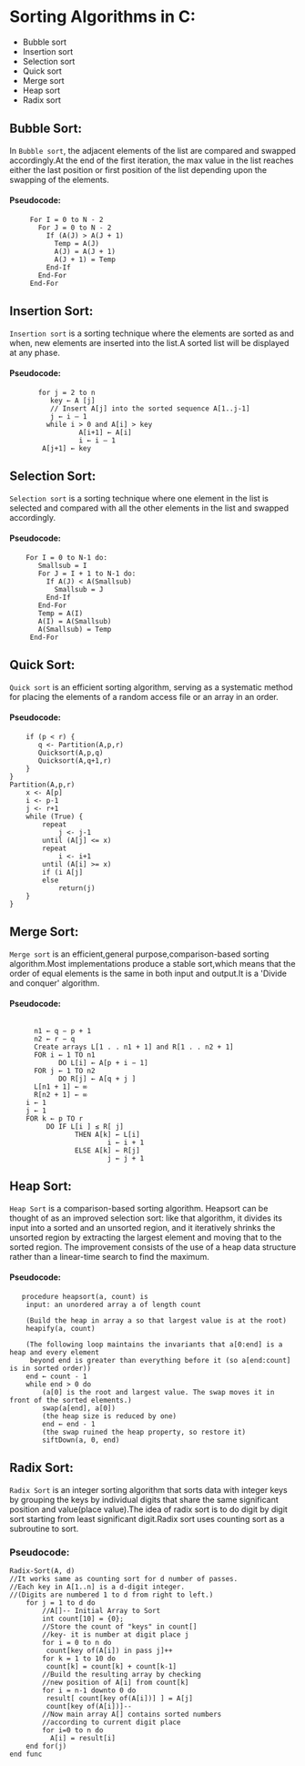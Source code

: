 # Sorting Algorithms in C:
* Bubble sort
* Insertion sort
* Selection sort
* Quick sort
* Merge sort
* Heap sort
* Radix sort

## Bubble Sort:
In `Bubble sort`, the adjacent elements of the list are compared and swapped accordingly.At the end of the first iteration, the max value in the list reaches either the last position or first position of the list depending upon the swapping of the elements.
#### Pseudocode:
``` 
     For I = 0 to N - 2
       For J = 0 to N - 2
         If (A(J) > A(J + 1)
           Temp = A(J)
           A(J) = A(J + 1)
           A(J + 1) = Temp
         End-If
       End-For
     End-For
```

## Insertion Sort:
`Insertion sort` is a sorting technique where the elements are sorted as and when, new elements are inserted into the list.A sorted list will be displayed at any phase.
#### Pseudocode:
```    
       for j = 2 to n
          key ← A [j]
          // Insert A[j] into the sorted sequence A[1..j-1]
          j ← i – 1
         while i > 0 and A[i] > key
                 A[i+1] ← A[i]
                 i ← i – 1
        A[j+1] ← key
```

## Selection Sort:
`Selection sort` is a sorting technique where one element in the list is selected and compared with all the other elements in the list and swapped accordingly.
#### Pseudocode:
````
    For I = 0 to N-1 do:
       Smallsub = I
       For J = I + 1 to N-1 do:
         If A(J) < A(Smallsub)
           Smallsub = J
         End-If
       End-For
       Temp = A(I)
       A(I) = A(Smallsub)
       A(Smallsub) = Temp
     End-For
````

## Quick Sort:
`Quick sort` is an efficient sorting algorithm, serving as a systematic method for placing the elements of a random access file or an array in an order.
#### Pseudocode:
```Quicksort(A,p,r) {
    if (p < r) {
       q <- Partition(A,p,r)
       Quicksort(A,p,q)
       Quicksort(A,q+1,r)
    }
}
Partition(A,p,r)
    x <- A[p]
    i <- p-1
    j <- r+1
    while (True) {
        repeat
            j <- j-1
        until (A[j] <= x)
        repeat
            i <- i+1
        until (A[i] >= x)
        if (i A[j]
        else 
            return(j)
    }
}
```

## Merge Sort:
`Merge sort` is an efficient,general purpose,comparison-based sorting algorithm.Most implementations produce a stable sort,which means that the order of equal elements is the same in both input and output.It is a 'Divide and conquer' algorithm.
#### Pseudocode:
```MERGE (A, p, q, r )

      n1 ← q − p + 1
      n2 ← r − q
      Create arrays L[1 . . n1 + 1] and R[1 . . n2 + 1]
      FOR i ← 1 TO n1
            DO L[i] ← A[p + i − 1]
      FOR j ← 1 TO n2
            DO R[j] ← A[q + j ]
      L[n1 + 1] ← ∞
      R[n2 + 1] ← ∞
    i ← 1
    j ← 1
    FOR k ← p TO r
         DO IF L[i ] ≤ R[ j]
                THEN A[k] ← L[i]
                        i ← i + 1
                ELSE A[k] ← R[j]
                        j ← j + 1
```

## Heap Sort:
`Heap Sort` is a comparison-based sorting algorithm. Heapsort can be thought of as an improved selection sort: like that algorithm, it divides its input into a sorted and an unsorted region, and it iteratively shrinks the unsorted region by extracting the largest element and moving that to the sorted region. The improvement consists of the use of a heap data structure rather than a linear-time search to find the maximum.
#### Pseudocode:
```
   procedure heapsort(a, count) is
    input: an unordered array a of length count
 
    (Build the heap in array a so that largest value is at the root)
    heapify(a, count)

    (The following loop maintains the invariants that a[0:end] is a heap and every element
     beyond end is greater than everything before it (so a[end:count] is in sorted order))
    end ← count - 1
    while end > 0 do
        (a[0] is the root and largest value. The swap moves it in front of the sorted elements.)
        swap(a[end], a[0])
        (the heap size is reduced by one)
        end ← end - 1
        (the swap ruined the heap property, so restore it)
        siftDown(a, 0, end)
```
## Radix Sort:
`Radix Sort` is an integer sorting algorithm that sorts data with integer keys by grouping the keys by individual digits that share the same significant position and value(place value).The idea of radix sort is to do digit by digit sort starting from least significant digit.Radix sort uses counting sort as a subroutine to sort.
### Pseudocode:
```
Radix-Sort(A, d)
//It works same as counting sort for d number of passes.
//Each key in A[1..n] is a d-digit integer.
//(Digits are numbered 1 to d from right to left.)
    for j = 1 to d do
        //A[]-- Initial Array to Sort
        int count[10] = {0};
        //Store the count of "keys" in count[]
        //key- it is number at digit place j
        for i = 0 to n do
         count[key of(A[i]) in pass j]++
        for k = 1 to 10 do
         count[k] = count[k] + count[k-1]
        //Build the resulting array by checking
        //new position of A[i] from count[k]
        for i = n-1 downto 0 do
         result[ count[key of(A[i])] ] = A[j]
         count[key of(A[i])]--
        //Now main array A[] contains sorted numbers
        //according to current digit place
        for i=0 to n do
          A[i] = result[i]
    end for(j)
end func
```
